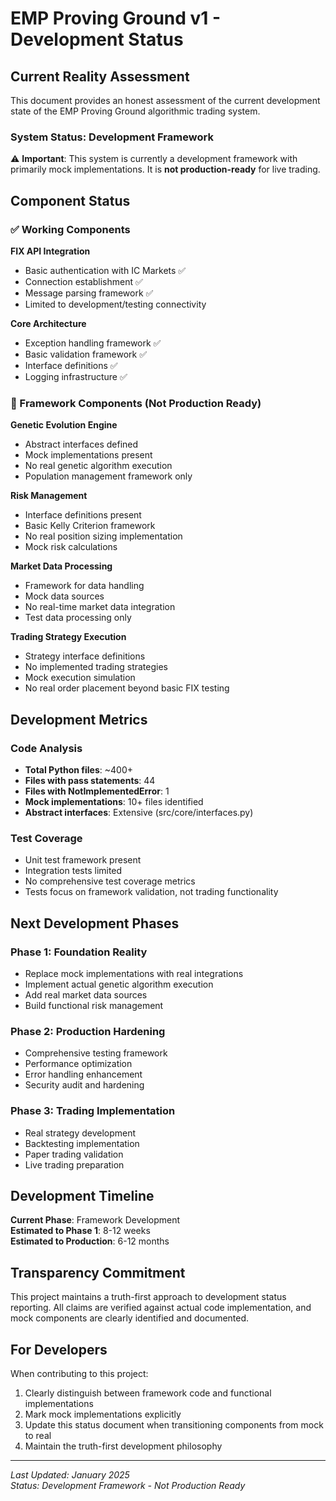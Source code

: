 # EMP Proving Ground v1 - Development Status

## Current Reality Assessment

This document provides an honest assessment of the current development state of the EMP Proving Ground algorithmic trading system.

### System Status: **Development Framework**

⚠️ **Important**: This system is currently a development framework with primarily mock implementations. It is **not production-ready** for live trading.

## Component Status

### ✅ Working Components

**FIX API Integration**
- Basic authentication with IC Markets ✅
- Connection establishment ✅
- Message parsing framework ✅
- Limited to development/testing connectivity

**Core Architecture**
- Exception handling framework ✅
- Basic validation framework ✅
- Interface definitions ✅
- Logging infrastructure ✅

### 🔄 Framework Components (Not Production Ready)

**Genetic Evolution Engine**
- Abstract interfaces defined
- Mock implementations present
- No real genetic algorithm execution
- Population management framework only

**Risk Management**
- Interface definitions present
- Basic Kelly Criterion framework
- No real position sizing implementation
- Mock risk calculations

**Market Data Processing**
- Framework for data handling
- Mock data sources
- No real-time market data integration
- Test data processing only

**Trading Strategy Execution**
- Strategy interface definitions
- No implemented trading strategies
- Mock execution simulation
- No real order placement beyond basic FIX testing

## Development Metrics

### Code Analysis
- **Total Python files**: ~400+
- **Files with pass statements**: 44
- **Files with NotImplementedError**: 1
- **Mock implementations**: 10+ files identified
- **Abstract interfaces**: Extensive (src/core/interfaces.py)

### Test Coverage
- Unit test framework present
- Integration tests limited
- No comprehensive test coverage metrics
- Tests focus on framework validation, not trading functionality

## Next Development Phases

### Phase 1: Foundation Reality
- Replace mock implementations with real integrations
- Implement actual genetic algorithm execution
- Add real market data sources
- Build functional risk management

### Phase 2: Production Hardening
- Comprehensive testing framework
- Performance optimization
- Error handling enhancement
- Security audit and hardening

### Phase 3: Trading Implementation
- Real strategy development
- Backtesting implementation
- Paper trading validation
- Live trading preparation

## Development Timeline

**Current Phase**: Framework Development  
**Estimated to Phase 1**: 8-12 weeks  
**Estimated to Production**: 6-12 months  

## Transparency Commitment

This project maintains a truth-first approach to development status reporting. All claims are verified against actual code implementation, and mock components are clearly identified and documented.

## For Developers

When contributing to this project:
1. Clearly distinguish between framework code and functional implementations
2. Mark mock implementations explicitly
3. Update this status document when transitioning components from mock to real
4. Maintain the truth-first development philosophy

---

*Last Updated: January 2025*  
*Status: Development Framework - Not Production Ready*

